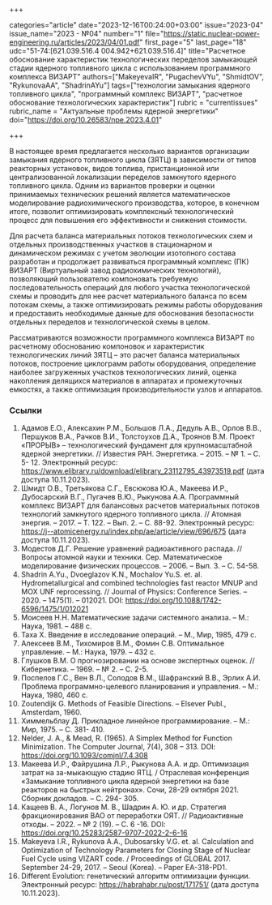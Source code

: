 +++

categories="article"
date="2023-12-16T00:24:00+03:00"
issue="2023-04"
issue_name="2023 - №04"
number="1"
file="https://static.nuclear-power-engineering.ru/articles/2023/04/01.pdf"
first_page="5"
last_page="18"
udc="51-74:[621.039.516.4 004.942+621.039.516.4]"
title="Расчетное обоснование характеристик технологических переделов замыкающей стадии ядерного топливного цикла с использованием программного комплекса ВИЗАРТ"
authors=["MakeyevaIR", "PugachevVYu", "ShmidtOV", "RykunovaAA", "ShadrinAYu"]
tags=["технологии замыкания ядерного топливного цикла", "программный комплекс ВИЗАРТ", "расчетное обоснование технологических характеристик"]
rubric = "currentissues"
rubric_name = "Актуальные проблемы ядерной энергетики"
doi="https://doi.org/10.26583/npe.2023.4.01"

+++

В настоящее время предлагается несколько вариантов организации замыкания ядерного топливного цикла (ЗЯТЦ) в зависимости от типов реакторных установок, видов топлива, пристанционной или централизованной локализации переделов замкнутого ядерного топливного цикла. Одним из вариантов проверки и оценки принимаемых технических решений является математическое моделирование радиохимического производства, которое, в конечном итоге, позволит оптимизировать комплексный технологический процесс для повышения его эффективности и снижения стоимости.

Для расчета баланса материальных потоков технологических схем и отдельных производственных участков в стационарном и динамическом режимах с учетом эволюции изотопного состава разработан и продолжает развиваться программный комплекс (ПК) ВИЗАРТ (Виртуальный завод радиохимических технологий), позволяющий пользователю компоновать требуемую последовательность операций для любого участка технологической схемы и проводить для нее расчет материального баланса по всем потокам схемы, а также оптимизировать режимы работы оборудования и предоставить необходимые данные для обоснования безопасности отдельных переделов и технологической схемы в целом.

Рассматриваются возможности программного комплекса ВИЗАРТ по расчетному обоснованию компоновок и характеристик технологических линий ЗЯТЦ – это расчет баланса материальных потоков, построение циклограмм работы оборудования, определение наиболее загруженных участков технологических линий, оценка накопления делящихся материалов в аппаратах и промежуточных емкостях, а также оптимизация производительности узлов и аппаратов.

### Ссылки

1. Адамов Е.О., Алексахин Р.М., Большов Л.А., Дедуль А.В., Орлов В.В., Першуков В.А., Рачков В.И., Толстоухов Д.А., Троянов В.М. Проект «ПРОРЫВ» – технологический фундамент для крупномасштабной ядерной энергетики. // Известия РАН. Энергетика. – 2015. – № 1. – С. 5- 12. Электронный ресурс: https://www.elibrary.ru/download/elibrary_23112795_43973519.pdf (дата доступа 10.11.2023).
2. Шмидт О.В., Третьякова С.Г., Евсюкова Ю.А., Макеева И.Р., Дубосарский В.Г., Пугачев В.Ю., Рыкунова А.А. Программный комплекс ВИЗАРТ для балансовых расчетов материальных потоков технологий замкнутого ядерного топливного цикла. // Атомная энергия. – 2017. – Т. 122. – Вып. 2. – C. 88-92. Электронный ресурс: https://j--atomicenergy.ru/index.php/ae/article/view/696/675 (дата доступа 10.11.2023).
3. Модестов Д.Г. Решение уравнений радиоактивного распада. // Вопросы атомной науки и техники. Сер. Математическое моделирование физических процессов. – 2006. – Вып. 3. – C. 54-58.
4. Shadrin A.Yu., Dvoeglazov K.N., Mochalov Yu.S. et. al. Hydrometallurgical and combined technologies fast reactor MNUP and MOX UNF reprocessing. // Journal of Physics: Conference Series. – 2020. – 1475(1). – 012021. DOI: https://doi.org/10.1088/1742-6596/1475/1/012021
5. Моисеев Н.Н. Математические задачи системного анализа. – М.: Наука, 1981. – 488 с.
6. Таха Х. Введение в исследование операций. – М., Мир, 1985, 479 с.
7. Алексеев В.М., Тихомиров В.М., Фомин С.В. Оптимальное управление. – М.: Наука, 1979. – 432 с.
8. Глушков В.М. О прогнозировании на основе экспертных оценок. // Кибернетика. – 1969. – № 2. – С. 2-5.
9. Поспелов Г.С., Вен В.Л., Солодов В.М., Шафранский В.В., Эрлих А.И. Проблема программно-целевого планирования и управления. – М.: Наука, 1980, 460 с.
10. Zoutendijk G. Methods of Feasible Directions. – Elsever Publ., Amsterdam, 1960.
11. Химмельблау Д. Прикладное линейное программирование. – М.: Мир, 1975. – С. 381- 410.
12. Nelder, J. A., & Mead, R. (1965). A Simplex Method for Function Minimization. The Computer Journal, 7(4), 308 – 313. DOI: https://doi.org/10.1093/comjnl/7.4.308
13. Макеева И.Р., Файрушина Л.Р., Рыкунова А.А. и др. Оптимизация затрат на за-мыкающую стадию ЯТЦ. / Отраслевая конференция «Замыкание топливного цикла ядерной энергетики на базе реакторов на быстрых нейтронах». Сочи, 28-29 октября 2021. Сборник докладов. – С. 294- 305.
14. Кащеев В. А., Логунов М. В., Шадрин А. Ю. и др. Стратегия фракционирования ВАО от переработки ОЯТ. // Радиоактивные отходы. – 2022. – № 2 (19). – С. 6 -16. DOI: https://doi.org/10.25283/2587-9707-2022-2-6-16
15. Makeyeva I.R., Rykunova A.A., Dubosarsky V.G. et. al. Calculation and Optimization of Technology Parameters for Closing Stage of Nuclear Fuel Cycle using VIZART code. / Proceedings of GLOBAL 2017. September 24-29, 2017. – Seoul (Korea). – Paper EA-318-PD1.
16. Different Evolution: генетический алгоритм оптимизации функции. Электронный ресурс: https://habrahabr.ru/post/171751/ (дата доступа 10.11.2023).